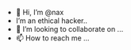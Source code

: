 - 👋 Hi, I’m @nax
- I’m an ethical hacker..
- 💞️ I’m looking to collaborate on ...
- 📫 How to reach me ...

<!---
nachikethansm/nachikethansm is a ✨ special ✨ repository because its `README.md` (this file) appears on your GitHub profile.
You can click the Preview link to take a look at your changes.
--->
